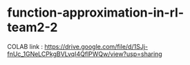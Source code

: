 ﻿# function-approximation-in-rl-team2-2
 
 COLAB link : https://drive.google.com/file/d/1SJj-fnUc_1GNeLCPkgBVLvqI4QflPWQw/view?usp=sharing

